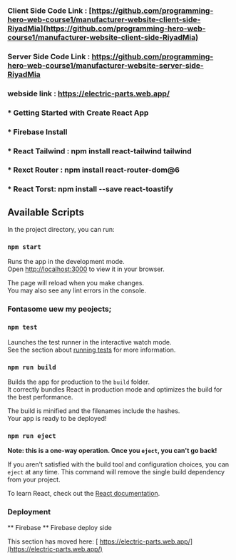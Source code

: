 ### Client Side Code Link : [https://github.com/programming-hero-web-course1/manufacturer-website-client-side-RiyadMia](https://github.com/programming-hero-web-course1/manufacturer-website-client-side-RiyadMia)

### Server Side Code Link : [https://github.com/programming-hero-web-course1/manufacturer-website-server-side-RiyadMia ](https://github.com/programming-hero-web-course1/manufacturer-website-server-side-RiyadMia)

### webside link : [https://electric-parts.web.app/ ](https://electric-parts.web.app/)

### \* Getting Started with Create React App

### \* Firebase Install

### \* React Tailwind : npm install react-tailwind tailwind

### \* Rexct Router : npm install react-router-dom@6

### \* React Torst: npm install --save react-toastify

## Available Scripts

In the project directory, you can run:

### `npm start`

Runs the app in the development mode.\
Open [http://localhost:3000](http://localhost:3000) to view it in your browser.

The page will reload when you make changes.\
You may also see any lint errors in the console.

### Fontasome uew my peojects;

### `npm test`

Launches the test runner in the interactive watch mode.\
See the section about [running tests]() for more information.

### `npm run build`

Builds the app for production to the `build` folder.\
It correctly bundles React in production mode and optimizes the build for the best performance.

The build is minified and the filenames include the hashes.\
Your app is ready to be deployed!

### `npm run eject`

**Note: this is a one-way operation. Once you `eject`, you can't go back!**

If you aren't satisfied with the build tool and configuration choices, you can `eject` at any time. This command will remove the single build dependency from your project.

To learn React, check out the [React documentation](https://reactjs.org/).

### Deployment

\*\* Firebase
\*\* Firebase deploy side

This section has moved here: [ https://electric-parts.web.app/](https://electric-parts.web.app/)
